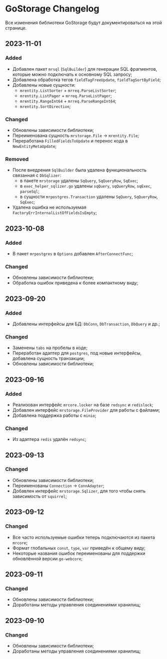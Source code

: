 # GoStorage Changelog
Все изменения библиотеки GoStorage будут документироваться на этой странице.

## 2023-11-01
### Added
- Добавлен пакет `mrsql` (`SqlBuilder`) для генерации SQL фрагментов, которые можно подключать к основному SQL запросу;
- Добавлена обработка тегов `fieldTagFreeUpdate`, `fieldTagSortByField`;
- Добавлены новые сущности:
    - `mrentity.ListSorter` + `mrreq.ParseListSorter`;
    - `mrentity.ListPager` + `mrreq.ParseListPager`;
    - `mrentity.RangeInt64` + `mrreq.ParseRangeInt64`;
    - `mrentity.SortDirection`;

### Changed
- Обновлены зависимости библиотеки;
- Переименована сущность `mrstorage.File` -> `mrentity.File`;
- Переработана `FilledFieldsToUpdate` и перенос кода в `NewEntityMetaUpdate`;

### Removed
- После внедрения `SqlBuilder` была удалена функциональность связанная с `DbSqlizer`:
    - в пакете `mrstorage` удалены `SqQuery`, `SqQueryRow`, `SqExec`;
    - в `exec_helper_sqlizer.go` удалены `sqQuery`, `sqQueryRow`, `sqExec`, `parseSql`;
    - в сущности `mrpostgres.Transaction` удалены `SqQuery`, `SqQueryRow`, `SqExec`;
- Удалена ошибка не используемая `FactoryErrInternalListOfFieldsIsEmpty`;

## 2023-10-08
### Added
- В пакет `mrpostgres` в `Options` добавлен `AfterConnectFunc`;

### Changed
- Обновлены зависимости библиотеки;
- Обработка ошибок приведена к более компактному виду;

## 2023-09-20
### Added
- Добавлены интерфейсы для БД: `DbConn`, `DbTransaction`, `DbQuery` и др.;

### Changed
- Заменены `tabs` на пробелы в коде;
- Переработан адаптер для `postgres`, под новые интерфейсы, добавлена сущность транзакции;
- Обновлены зависимости библиотеки;

## 2023-09-16
### Added
- Реализован интерфейс `mrcore.locker` на базе `redsync` и `redislock`;
- Добавлен интерфейс `mrstorage.FileProvider` для работы с файлами;
- Добавлена поддержка работы с `minio`;

### Changed
- Из адаптера `redis` удалён `redsync`;

## 2023-09-13
### Changed
- Обновлены зависимости библиотеки;
- Переименованы `Connection` -> `ConnAdapter`;
- Добавлен интерфейс `mrstorage.Sqlizer`, для того чтобы снять зависимость от `squirrel`;

## 2023-09-12
### Changed
- Все часто используемые ошибки теперь подключаются из пакета `mrcore`;
- Формат глобальных `const`, `type`, `var` приведён к общему виду;
- Некоторые названия ошибок переименованы для поддержки обновлённой версии `go-webcore`;

## 2023-09-11
### Changed
- Обновлены зависимости библиотеки;
- Доработаны методы управления соединениями хранилищ;

## 2023-09-10
### Changed
- Обновлены зависимости библиотеки;
- Доработаны методы управления соединениями хранилищ;